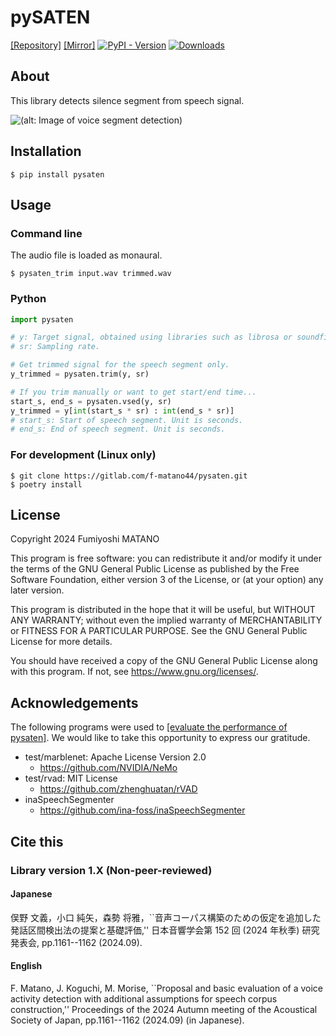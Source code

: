# pySATEN
[\[Repository\]](https://gitlab.com/f-matano44/pysaten)
[\[Mirror\]](https://github.com/f-matano44/pySATEN-mirror)
[![PyPI - Version](https://img.shields.io/pypi/v/pysaten)](https://pypi.org/project/pysaten/)
[![Downloads](https://static.pepy.tech/badge/pysaten)](https://pepy.tech/project/pysaten)

## About
This library detects silence segment from speech signal.

![\(alt: Image of voice segment detection\)](https://gitlab.com/f-matano44/pysaten/-/raw/main/image/signal_graph.svg)


## Installation
```
$ pip install pysaten
```


## Usage
### Command line
The audio file is loaded as monaural.
```
$ pysaten_trim input.wav trimmed.wav
```

### Python
```python
import pysaten

# y: Target signal, obtained using libraries such as librosa or soundfile.
# sr: Sampling rate.

# Get trimmed signal for the speech segment only.
y_trimmed = pysaten.trim(y, sr)

# If you trim manually or want to get start/end time...
start_s, end_s = pysaten.vsed(y, sr)
y_trimmed = y[int(start_s * sr) : int(end_s * sr)]
# start_s: Start of speech segment. Unit is seconds.
# end_s: End of speech segment. Unit is seconds.
```

### For development (Linux only)
```
$ git clone https://gitlab.com/f-matano44/pysaten.git
$ poetry install
```


## License
Copyright 2024 Fumiyoshi MATANO

This program is free software: you can redistribute it and/or modify it under the terms of the GNU General Public License as published by the Free Software Foundation, either version 3 of the License, or (at your option) any later version.

This program is distributed in the hope that it will be useful, but WITHOUT ANY WARRANTY; without even the implied warranty of MERCHANTABILITY or FITNESS FOR A PARTICULAR PURPOSE. See the GNU General Public License for more details.

You should have received a copy of the GNU General Public License along with this program. If not, see <https://www.gnu.org/licenses/>.



## Acknowledgements
The following programs were used to [\[evaluate the performance of pysaten\]](tools/v1/).
We would like to take this opportunity to express our gratitude.

* test/marblenet: Apache License Version 2.0
    * https://github.com/NVIDIA/NeMo
* test/rvad: MIT License
    * https://github.com/zhenghuatan/rVAD
* inaSpeechSegmenter
    * https://github.com/ina-foss/inaSpeechSegmenter


## Cite this
### Library version 1.X (Non-peer-reviewed)
#### Japanese
俣野 文義，小口 純矢，森勢 将雅，``音声コーパス構築のための仮定を追加した発話区間検出法の提案と基礎評価,'' 日本音響学会第 152 回 (2024 年秋季) 研究発表会, pp.1161--1162 (2024.09).

#### English
F. Matano, J. Koguchi, M. Morise, ``Proposal and basic evaluation of a voice activity detection with additional assumptions for speech corpus construction,'' Proceedings of the 2024 Autumn meeting of the Acoustical Society of Japan, pp.1161--1162 (2024.09) (in Japanese).
